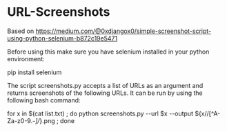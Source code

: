 # URL-Screenshots

Based on https://medium.com/@0xdjangox0/simple-screenshot-script-using-python-selenium-b872c19e5471

Before using this make sure you have selenium installed in your python environment:

pip install selenium

The script screenshots.py accepts a list of URLs as an argument and returns screenshots of the following URLs. It can be run by using the following bash command:

for x in $(cat list.txt) ; do python screenshots.py --url  $x --output ${x//[^A-Za-z0-9._-]/_}.png ; done



